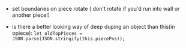 - set boundaries on piece rotate ( don't rotate if you'd run into wall or
another piece!)


- is there a better looking way of deep duping an object than this(in opiece):
  `let oldTopPieces = JSON.parse(JSON.stringify(this.piecePos));`
